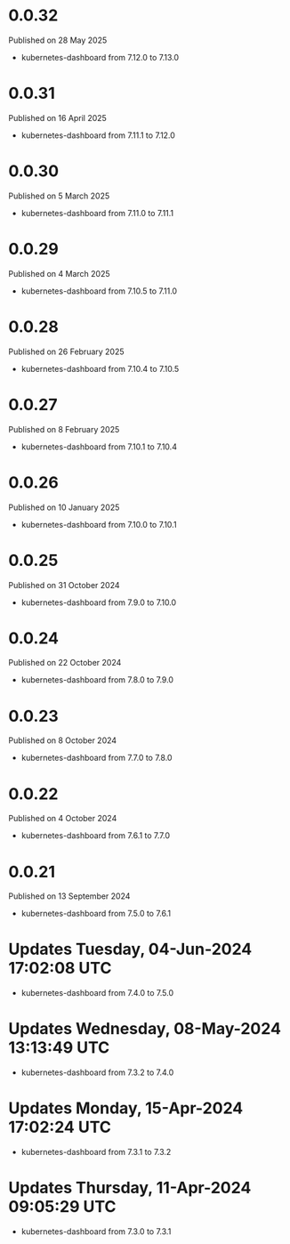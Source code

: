 # 0.0.32

Published on 28 May 2025

- kubernetes-dashboard from 7.12.0 to 7.13.0

# 0.0.31

Published on 16 April 2025

- kubernetes-dashboard from 7.11.1 to 7.12.0

# 0.0.30

Published on 5 March 2025

- kubernetes-dashboard from 7.11.0 to 7.11.1

# 0.0.29

Published on 4 March 2025

- kubernetes-dashboard from 7.10.5 to 7.11.0

# 0.0.28

Published on 26 February 2025

- kubernetes-dashboard from 7.10.4 to 7.10.5

# 0.0.27

Published on 8 February 2025

- kubernetes-dashboard from 7.10.1 to 7.10.4

# 0.0.26

Published on 10 January 2025

- kubernetes-dashboard from 7.10.0 to 7.10.1

# 0.0.25

Published on 31 October 2024

- kubernetes-dashboard from 7.9.0 to 7.10.0

# 0.0.24

Published on 22 October 2024

- kubernetes-dashboard from 7.8.0 to 7.9.0

# 0.0.23

Published on 8 October 2024

- kubernetes-dashboard from 7.7.0 to 7.8.0

# 0.0.22

Published on 4 October 2024

- kubernetes-dashboard from 7.6.1 to 7.7.0

# 0.0.21

Published on 13 September 2024

- kubernetes-dashboard from 7.5.0 to 7.6.1

# Updates Tuesday, 04-Jun-2024 17:02:08 UTC
- kubernetes-dashboard from 7.4.0 to 7.5.0

# Updates Wednesday, 08-May-2024 13:13:49 UTC
- kubernetes-dashboard from 7.3.2 to 7.4.0

# Updates Monday, 15-Apr-2024 17:02:24 UTC
- kubernetes-dashboard from 7.3.1 to 7.3.2

# Updates Thursday, 11-Apr-2024 09:05:29 UTC
- kubernetes-dashboard from 7.3.0 to 7.3.1

